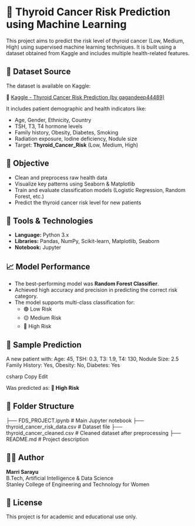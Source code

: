 # 🧬 Thyroid Cancer Risk Prediction using Machine Learning

This project aims to predict the risk level of thyroid cancer (Low, Medium, High) using supervised machine learning techniques. It is built using a dataset obtained from Kaggle and includes multiple health-related features.

## 📌 Dataset Source

The dataset is available on Kaggle:

🔗 [Kaggle - Thyroid Cancer Risk Prediction (by gagandeep44489)](https://www.kaggle.com/code/gagandeep44489/thyroid-cancer-risk-prdictionbyg/output)

It includes patient demographic and health indicators like:
- Age, Gender, Ethnicity, Country
- TSH, T3, T4 hormone levels
- Family history, Obesity, Diabetes, Smoking
- Radiation exposure, Iodine deficiency, Nodule size
- Target: **Thyroid_Cancer_Risk** (Low, Medium, High)

## 🎯 Objective

- Clean and preprocess raw health data
- Visualize key patterns using Seaborn & Matplotlib
- Train and evaluate classification models (Logistic Regression, Random Forest, etc.)
- Predict the thyroid cancer risk level for new patients

## 🧰 Tools & Technologies

- **Language:** Python 3.x
- **Libraries:** Pandas, NumPy, Scikit-learn, Matplotlib, Seaborn
- **Notebook:** Jupyter

## 📈 Model Performance

- The best-performing model was **Random Forest Classifier**.
- Achieved high accuracy and precision in predicting the correct risk category.
- The model supports multi-class classification for:
  - 🟢 Low Risk
  - 🟡 Medium Risk
  - 🔴 High Risk

## 🧪 Sample Prediction

A new patient with:
  Age: 45, TSH: 0.3, T3: 1.9, T4: 130, Nodule Size: 2.5
Family History: Yes, Obesity: No, Diabetes: Yes

csharp
Copy
Edit

Was predicted as: **🔴 High Risk**

## 📂 Folder Structure

├── FDS_PROJECT.ipynb # Main Jupyter notebook
├── thyroid_cancer_risk_data.csv # Dataset file
├── thyroid_cancer_cleaned.csv # Cleaned dataset after preprocessing
├── README.md # Project description

## 🙋‍♀️ Author

**Marri Sarayu**  
B.Tech, Artificial Intelligence & Data Science  
Stanley College of Engineering and Technology for Women

## 📄 License

This project is for academic and educational use only.
